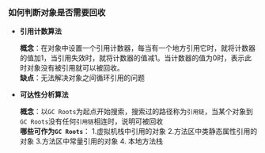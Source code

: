 ### 如何判断对象是否需要回收

- **引用计数算法**

  **概念**：在对象中设置一个引用计数器，每当有一个地方引用它时，就将计数器的值加1，当引用失效时，就将计数器的值减1。当计数器的值为0时，表示此时对象没有被引用就可以被回收。  
  **缺点**：无法解决对象之间循环引用的问题
  
- **可达性分析算法**
  
  **概念**：以`GC Roots`为起点开始搜索，搜索过的路径称为`引用链`，当某个对象到`GC Roots`没有任何`引用链`相连时，说明可被回收  
  **哪些可作为`GC Roots`**：
  1.虚拟机栈中引用的对象
  2.方法区中类静态属性引用的对象
  3.方法区中常量引用的对象
  4. 本地方法栈
